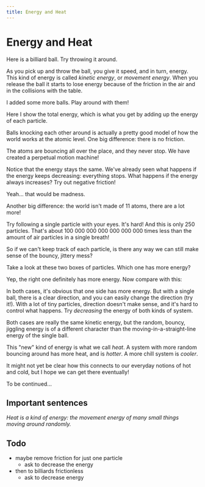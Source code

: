 ```yaml
---
title: Energy and Heat
---
```


# Energy and Heat

Here is a billiard ball. Try throwing it around.

<script>
    createSimulation({
        visualizations: ["energy"],
        controls: [],
        parameters: {
            particleCount: 1,
            friction: 0.1,
            bondEnergy: 0,
        },
    });
</script>

As you pick up and throw the ball, you give it speed, and in turn, energy. This kind of energy is called
_kinetic energy_, or _movement energy_.
When you release the ball it starts to lose energy because of the friction in the air and in the collisions with the table.

I added some more balls. Play around with them!

<script>
    createSimulation({
        visualizations: ["energy"],
        particleGenerator: billiardsParticleGenerator,
        parameters: {
            particleCount: 11,
            friction: 0.1,
            bondEnergy: 0,
        },
    });
</script>

Here I show the total energy, which is what you get by adding up the energy of each particle.

Balls knocking each other around is actually a pretty good model of how the world works at the atomic level.
One big difference: there is no friction.

<script>
    createSimulation({
        visualizations: ["energy"],
        particleGenerator: billiardsParticleGenerator,
        parameters: {
            particleCount: 11,
            friction: 0,
            bondEnergy: 0,
        },
    });
</script>

The atoms are bouncing all over the place, and they never stop. We have created a perpetual motion machine!

Notice that the energy stays the same. We've already seen what happens if the energy keeps decreasing: everything stops. What happens if the energy always increases? Try out negative friction!

<script>
    createSimulation({
        visualizations: ["energy"],
        controls: ["resetButton", "friction"],
        particleGenerator: billiardsParticleGenerator,
        parameters: {
            particleCount: 11,
            friction: 0,
            bondEnergy: 0,
        },
    });
</script>

Yeah... that would be madness.

Another big difference: the world isn't made of 11 atoms, there are a lot more!

<script>
    createSimulation({
        particleGenerator: uniformParticleGenerator,
        parameters: {
            particleCount: 250,
            radiusScaling: 0.01,
            bondEnergy: 0,
        },
    });
</script>

Try following a single particle with your eyes. It's hard! 
And this is only 250 particles. That's about 100 000 000 000 000 000 000 times less than the amount of air particles in a single breath!

So if we can't keep track of each particle, is there any way we can still make sense of the bouncy, jittery mess?

Take a look at these two boxes of particles. Which one has more energy?

<script>
    function hotColdGenerator(simulation, particleIndex)
    {
        var position;
        var velocity;
        var maxSpeed = simulation.parameters.maxInitialSpeed;
        if (particleIndex % 2)
        {
            position = randomPointInRect(simulation.leftRect);
            velocity = randomVelocity(maxSpeed / 10);
        }
        else
        {
            position = randomPointInRect(simulation.rightRect);
            velocity = randomVelocity(maxSpeed);
        }
        var particle = new Particle(position, velocity, colors.black);
        return particle;
    }

    var hotColdSim = createSimulation({
        particleGenerator: hotColdGenerator,
        visualizations: ["energy"],
        parameters: {
            particleCount: 300,
            radiusScaling: 0.01,
            bondEnergy: 0,
            maxInitialSpeed: 0.02,
        },
        walls: [{start: vec2.fromValues(0, -1), end: vec2.fromValues(0, 1)}],
    });

    setColdHotRegions(hotColdSim);

</script>

Yep, the right one definitely has more energy. Now compare with this:

<script>
    function slowFastGenerator(simulation, particleIndex)
    {
        var position;
        var velocity;
        var maxSpeed = simulation.parameters.maxInitialSpeed;
        if (particleIndex % 2)
        {
            position = randomPointInRect(simulation.leftRect);
            velocity = randomUnitVector();
            vec2.scale(velocity, velocity, maxSpeed / 5);
        }
        else
        {
            position = randomPointInRect(simulation.rightRect);
            velocity = randomUnitVector();
            vec2.scale(velocity, velocity, maxSpeed);
        }
        var particle = new Particle(position, velocity, colors.black);
        return particle;
    }

    var slowFastBall = createSimulation({
        visualizations: ["energy"],
        particleGenerator: slowFastGenerator,
        parameters: {
            particleCount: 2,
            radiusScaling: 0.1,
            bondEnergy: 0,
            maxInitialSpeed: 0.1,
        },
        walls: [{start: vec2.fromValues(0, -1), end: vec2.fromValues(0, 1)}],
    });

    setColdHotRegions(slowFastBall);
</script>

In both cases, it's obvious that one side has more energy. But with a single ball, there is a clear direction, and you can easily change the direction (try it!). With a lot of tiny particles, direction doesn't make sense, and it's hard to control what happens. Try _decreasing_ the energy of both kinds of system.

Both cases are really the same kinetic energy, but the random, bouncy, jiggling energy is of a different character than the moving-in-a-straight-line energy of the single ball.

This "new" kind of energy is what we call _heat_. A system with more random bouncing around has more heat, and is _hotter_. A more chill system is _cooler_.

It might not yet be clear how this connects to our everyday notions of hot and cold, but I hope we can get there eventually!

To be continued...

## Important sentences

_Heat is a kind of energy: the movement energy of many small things moving around randomly._


## Todo

* maybe remove friction for just one particle
    * ask to decrease the energy
* then to billiards frictionless
    * ask to decrease energy
